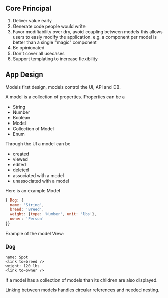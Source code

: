 ## Core Principal

1. Deliver value early
2. Generate code people would write
3. Favor modifiability over dry, avoid coupling between models this allows users to easly modify the application. e.g. a component per model is better than a single "magic" component
4. Be opinionated
5. Don't cover all usecases
6. Support templating to increase flexibility

## App Design

Models first design, models control the UI, API and DB.

A model is a collection of properties. Properties can be a

- String
- Number
- Boolean
- Model
- Collection of Model
- Enum

Through the UI a model can be

- created
- viewed
- edited
- deleted
- associated with a model
- unassociated with a model

Here is an example Model

```js
{ Dog: {
  name: 'String',
  breed: 'Breed',
  weight: {type: 'Number', unit: 'lbs'},
  owner: 'Person'
}}
```

Example of the model View:

### Dog

```
name: Spot
<link to=breed />
weight: 120 lbs
<link to=owner />
```

If a model has a collection of models than its children are also displayed.

Linking between models handles circular references and needed nesting.
